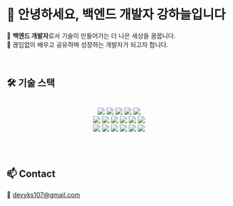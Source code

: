 

# 👋 안녕하세요, 백엔드 개발자 강하늘입니다

🚀 **백엔드 개발자**로서 기술이 만들어가는 더 나은 세상을 꿈꿉니다.  
🌱 끊임없이 배우고 공유하며 성장하는 개발자가 되고자 합니다.  

<br>

## 🛠 기술 스택
<div align='center'>
  <br>
  <img src="https://img.shields.io/badge/git-F05032?style=for-the-badge&logo=git&logoColor=white">
  <img src="https://img.shields.io/badge/github-181717?style=for-the-badge&logo=github&logoColor=white">
  <img src="https://img.shields.io/badge/vim-019733?style=for-the-badge&logo=vim&logoColor=white">
  <img src="https://img.shields.io/badge/intellij%20idea-%23000000.svg?&style=for-the-badge&logo=intellij%20idea&logoColor=white" />
  <img src="https://img.shields.io/badge/VISUAL STUDIO CODE-blue?style=for-the-badge&logoColor=white">

  <br>
  <img src="https://img.shields.io/badge/java-%23007396.svg?&style=for-the-badge&logo=java&logoColor=black" />
  <img src="https://img.shields.io/badge/javascript-F7DF1E?style=for-the-badge&logo=javascript&logoColor=white">
  <img src="https://img.shields.io/badge/c%20sharp-%23239120.svg?&style=for-the-badge&logo=c%20sharp&logoColor=white" />
  <img src="https://img.shields.io/badge/dart-%230175C2.svg?&style=for-the-badge&logo=dart&logoColor=white" />
  <img src="https://img.shields.io/badge/go-00ADD8?style=for-the-badge&logo=go&logoColor=white">
  <img src="https://img.shields.io/badge/c++-00599C?style=for-the-badge&logo=cplusplus&logoColor=white">
  
  <br>
  <img src="https://img.shields.io/badge/spring-%236DB33F.svg?&style=for-the-badge&logo=spring&logoColor=black" />
  <img src="https://img.shields.io/badge/rabbitmq-%23FF6600.svg?&style=for-the-badge&logo=rabbitmq&logoColor=white" />
  <img src="https://img.shields.io/badge/gradle-%2302303A.svg?&style=for-the-badge&logo=gradle&logoColor=white" />
  <img src="https://img.shields.io/badge/React-61DAFB?style=for-the-badge&logo=react&logoColor=white">
  <img src="https://img.shields.io/badge/Redux-764ABC?style=for-the-badge&logo=redux&logoColor=white">
  <img src="https://img.shields.io/badge/scss-CC6699?style=for-the-badge&logo=Sass&logoColor=white"> <br>

</div>

<br> <br>

## 📫 Contact
📧 devyks107@gmail.com  
